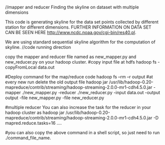//mapper and reducer
Finding the skyline on dataset with multiple dimensions


This code is generating skyline for the  data set points collected by different station for different dimensions. 
FURTHER INFORMATION ON DATA SET CAN BE SEEN HERE http://www.ncdc.noaa.gov/cgi-bin/res40.pl.

We are using standard sequential skyline algorithm for the computation of skyline.
//code running direction

copy the mapper and reducer file named as new_mapper.py and new_reducer.py on your hadoop cluster.
#copy input file at hdfs
hadoop fs -copyFromLocal data.out    

#Deploy command for the map/reduce code 
hadoop fs –rm –r output   #at every new run delete the old output file
hadoop jar /usr/lib/hadoop-0.20-mapreduce/contrib/streaming/hadoop-streaming-2.0.0-mr1-cdh4.5.0.jar -mapper ./new_mapper.py -reducer ./new_reducer.py -input data.out -output output -file new_mapper.py -file new_reducer.py

#multiple reducer
You can also increase the task for the reducer in your hadoop cluster as 
hadoop jar /usr/lib/hadoop-0.20-mapreduce/contrib/streaming/hadoop-streaming-2.0.0-mr1-cdh4.5.0.jar -D mapred.reduce.tasks=16 ....

#you can also copy the above command in a shell script, so just need to run ./command_file_name.